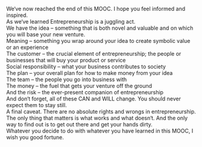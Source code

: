 We‘ve now reached the end of this MOOC. I hope you feel informed and inspired.  
As we‘ve learned Entrepreneurship is a juggling act.  
We have the idea – something that is both novel and valuable and on which you will base your new venture.  
Meaning – something you wrap around your idea to create symbolic value or an experience  
The customer – the crucial element of entrepreneurship; the people or businesses that will buy your product or service  
Social responsibility – what your business contributes to society  
The plan – your overall plan for how to make money from your idea  
The team – the people you go into business with  
The money – the fuel that gets your venture off the ground  
And the risk – the ever-present companion of entrepreneurship  
And don‘t forget, all of these CAN and WILL change. You should never expect them to stay still.  
A final caveat. There are no absolute rights and wrongs in entrepreneurship. The only thing that matters is what works and what doesn‘t. And the only way to find out is to get out there and get your hands dirty.  
Whatever you decide to do with whatever you have learned in this MOOC, I wish you good fortune.